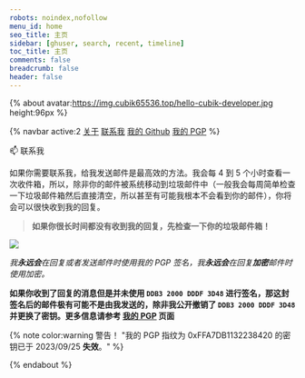 ```yaml
---
robots: noindex,nofollow
menu_id: home
seo_title: 主页
sidebar: [ghuser, search, recent, timeline]
toc_title: 主页
comments: false
breadcrumb: false
header: false
---
```


{% about avatar:https://img.cubik65536.top/hello-cubik-developer.jpg height:96px %}

{% navbar active:2 [关于](/) [联系我](/contact-me/) [我的&nbsp;Github](/my-github/) [我的&nbsp;PGP](/my-pgp/) %}

📫 联系我

如果你需要联系我，给我发送邮件是最高效的方法。我会每 4 到 5 个小时查看一次收件箱，所以，除非你的邮件被系统移动到垃圾邮件中（一般我会每周简单检查一下垃圾邮件箱然后直接清空，所以甚至有可能我根本不会看到你的邮件），你将会可以很快收到我的回复。

> **如果你很长时间都没有收到我的回复，先检查一下你的垃圾邮件箱！**

<p>
  <a href="mailto:me@cubik65536.top"><img src="https://img.shields.io/badge/📫%20EMAIL-me%40cubik65536.top-%2357728B?style=for-the-badge" style="display: inline-block" /></a>
</p>

*我**永远会**在回复或者发送邮件时使用我的 PGP 签名，我**永远会**在回复**加密**邮件时使用加密。*

**如果你收到了回复的消息但是并未使用 `DDB3 2000 DDDF 3D48` 进行签名，那这封签名后的邮件极有可能不是由我发送的，除非我公开撤销了 `DDB3 2000 DDDF 3D48` 并更换了密钥。更多信息请参考 [我的 PGP](/my-pgp/) 页面**

{% note color:warning 警告！ "我的 PGP 指纹为 0xFFA7DB1132238420 的密钥已于 2023/09/25 **失效**。" %}

{% endabout %}
